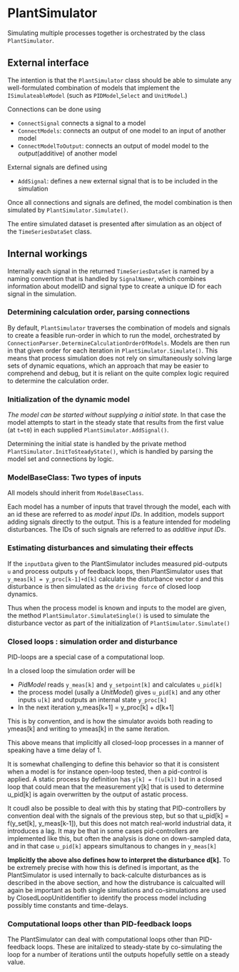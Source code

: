 
# PlantSimulator

Simulating multiple processes together is orchestrated by the class ``PlantSimulator``.

## External interface

The intention is that the ``PlantSimulator`` class should be able to simulate any well-formulated
combination of models that implement the ``ISimulateableModel`` (such as ``PIDModel``,``Select`` and ``UnitModel``.)

Connections can be done using
- ``ConnectSignal`` connects a signal to a model
- ``ConnectModels``: connects an output of one model to an input of another model
- ``ConnectModelToOutput``: connects an output of model model to the *output*(additive) of another model

External signals are defined using 
 - ``AddSignal``: defines a new external signal that is to be included in the simulation

Once all connections and signals are defined, the model combination 
is then simulated by ``PlantSimulator.Simulate()``.

The entire simulated dataset is presented after simulation as an object of the ``TimeSeriesDataSet`` class. 

## Internal workings

Internally each signal in the returned ``TimeSeriesDataSet``
 is named by a naming convention that is handled by ``SignalNamer``, which combines
information about modelID and signal type to create a unique ID for each signal in the simulation. 


### Determining calculation order, parsing connections

By default, ``PlantSimulator`` traverses the combination of models and signals to create a feasible run-order in 
which to run the model, orchestrated by ``ConnectionParser.DetermineCalculationOrderOfModels``. 
Models are then 
run in that given order for each iteration in ``PlantSimulator.Simulate()``. 
This means that process simulation does not rely on simultaneously solving large sets of dynamic equations, 
which an approach that may be easier to comprehend and debug, but it is reliant on the quite complex logic required
to determine the calculation order.

### Initialization of the dynamic model

*The model can be started without supplying a initial state.* In that case the model attempts to start in the steady
state that results from the first value (at ``t=t0``) in each supplied ``PlantSimulator.AddSignal()``.

Determining the initial state is handled by the private method ``PlantSimulator.InitToSteadyState()``, which is 
handled by parsing the model set and connections by logic.


### ModelBaseClass: Two types of inputs 

All models should inherit from ``ModelBaseClass``. 

Each model has a number of inputs that travel through the model, each with an id these are referred to as *model input IDs*.
In addition, models support adding signals directly to the output. This is a feature intended for modeling disturbances. 
The IDs of such signals are referred to as *additive input IDs*.

### Estimating disturbances and simulating their effects 

If the ``inputData`` given to the PlantSimulator includes measured pid-outputs ``u`` and process outputs ``y`` of feedback loops,
then PlantSimulator uses that 
``y_meas[k] = y_proc[k-1]+d[k]`` 
calculate the disturbance vector ``d`` and this disturbance is then simulated as the ``driving force`` of closed loop dynamics. 

Thus when the process model is known and inputs to the model are given, the method ``PlantSimulator.SimulateSingle()`` is used to 
simulate the disturbance vector as part of the initialization of ``PlantSimulator.Simulate()``

### Closed loops : simulation order and disturbance

PID-loops are a special case of a computational loop.

In a closed loop the simulation order will be

- *PidModel* reads ``y_meas[k]`` and ``y_setpoint[k]`` and calculates ``u_pid[k]``
- the process model (usally a *UnitModel*) gives ``u_pid[k]`` and any other inputs ``u[k]`` and outputs an internal state ``y_proc[k]``
- In the next iteration y_meas[k+1] = y_proc[k] + d[k+1]

This is by convention, and is how the simulator avoids both reading to ymeas[k] and writing to ymeas[k] in the same iteration.

This above means that implicitly all closed-loop processes in a manner of speaking have a time delay of 1. 

It is somewhat challenging to define this behavior so that it is consistent when a model is for instance open-loop tested, then a pid-control is applied. 
A static process by definition has ``y[k] = f(u[k])`` but in a closed loop that could mean that the measurement y[k] that is used to determine u_pid[k]
is again overwritten by the output of astatic process. 

It coudl also be possible to deal with this by stating that PID-controllers by convention deal with the signals of the previous step, but so that
u_pid[k] = f(y_set[k], y_meas[k-1]), but this does not match real-world industrial data, it introduces a lag. It may be that in some cases pid-controllers
are implemented like this, but often the analysis is done on down-sampled data, and in that case ``u_pid[k]`` appears simultanous to changes in ``y_meas[k]``
 
**Implicitly the above also defines how to interpret the disturbance d[k].** To be extremely precise with how this is defined is important, as the PlantSimulator is
used internally to back-calculte disturbances as is described in the above section, and how the distrubance is calcualted will again be important as both single simulations and co-simulations 
are used by ClosedLoopUnitIdentifier to identify the process model including possibly time constants and time-delays. 





### Computational loops other than PID-feedback loops

The PlantSimulator can deal with computational loops other than PID-feedback loops. These are initalized to steady-state by co-simulating the loop for a number of iterations until the outputs hopefully settle on a steady value. 